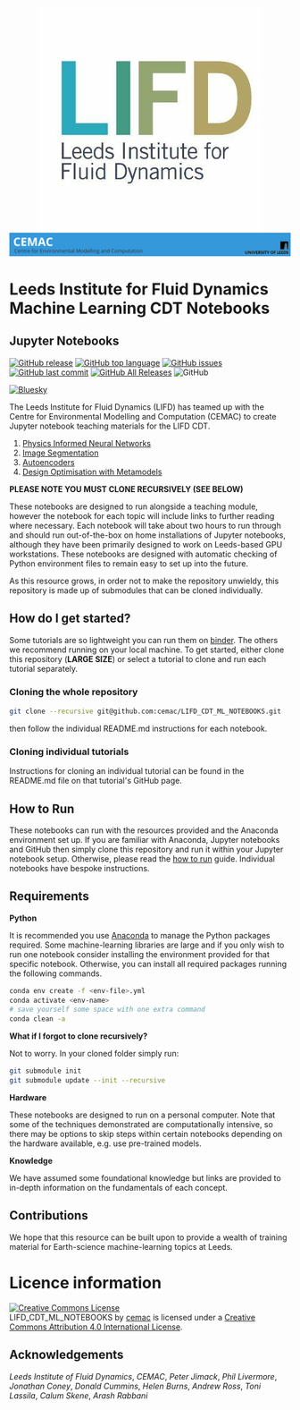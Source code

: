 <div align="center">
<img src="https://github.com/cemac/LIFD_ENV_ML_NOTEBOOKS/blob/main/images/LIFDlogo.png"></a>
<a href="https://www.cemac.leeds.ac.uk/">
  <img src="https://github.com/cemac/cemac_generic/blob/master/Images/cemac.png"></a>
  <br>
</div>

# Leeds Institute for Fluid Dynamics Machine Learning CDT Notebooks #
## Jupyter Notebooks ##

 [![GitHub release](https://img.shields.io/github/release/cemac/LIFD_CDT_ML_NOTEBOOKS.svg)](https://github.com/cemac/LIFD_CDT_ML_NOTEBOOKS/releases) [![GitHub top language](https://img.shields.io/github/languages/top/cemac/LIFD_CDT_ML_NOTEBOOKS.svg)](https://github.com/cemac/LIFD_CDT_ML_NOTEBOOKS) [![GitHub issues](https://img.shields.io/github/issues/cemac/LIFD_CDT_ML_NOTEBOOKS.svg)](https://github.com/cemac/LIFD_CDT_ML_NOTEBOOKS/issues) [![GitHub last commit](https://img.shields.io/github/last-commit/cemac/LIFD_CDT_ML_NOTEBOOKS.svg)](https://github.com/cemac/LIFD_CDT_ML_NOTEBOOKS/commits/master) [![GitHub All Releases](https://img.shields.io/github/downloads/cemac/LIFD_CDT_ML_NOTEBOOKS/total.svg)](https://github.com/cemac/LIFD_CDT_ML_NOTEBOOKS/releases) ![GitHub](https://img.shields.io/github/license/cemac/LIFD_CDT_ML_NOTEBOOKS.svg)


[![Bluesky](https://img.shields.io/badge/Bluesky-0285FF?logo=bluesky&logoColor=fff)](https://bsky.app/profile/lifd.bsky.social)


The Leeds Institute for Fluid Dynamics (LIFD) has teamed up with the Centre for Environmental Modelling and Computation (CEMAC) to create Jupyter notebook teaching materials for the LIFD CDT.

1. [Physics Informed Neural Networks](https://github.com/cemac/https://github.com/cemac/LIFD_Torch_PINNS)
2. [Image Segmentation](https://github.com/cemac/LIFD_ImageSegmentation)
3. [Autoencoders](https://github.com/cemac/LIFD_TorchAutoEncoders)
4. [Design Optimisation with Metamodels](https://github.com/cemac/LIFD_DesignOptimisation)


**PLEASE NOTE YOU MUST CLONE RECURSIVELY (SEE BELOW)**

These notebooks are designed to run alongside a teaching module, however the notebook for each topic will include links to further reading where necessary. Each notebook will take about two hours to run through and should run out-of-the-box on home installations of Jupyter notebooks, although they have been primarily designed to work on Leeds-based GPU workstations. These notebooks are designed with automatic checking of Python environment files to remain easy to set up into the future.

As this resource grows, in order not to make the repository unwieldy, this repository is made up of submodules that can be cloned individually.

## How do I get started?

Some tutorials are so lightweight you can run them on [binder](https://mybinder.readthedocs.io/en/latest/#what-is-binder). The others we recommend running on your local machine. To get started, either clone this repository (**LARGE SIZE**) or select a tutorial to clone and run each tutorial separately.

### Cloning the whole repository

```bash
git clone --recursive git@github.com:cemac/LIFD_CDT_ML_NOTEBOOKS.git
```

then follow the individual README.md instructions for each notebook.

### Cloning individual tutorials

Instructions for cloning an individual tutorial can be found in the README.md file on that tutorial's GitHub page.


## How to Run

These notebooks can run with the resources provided and the Anaconda environment set up. If you are familiar with Anaconda, Jupyter notebooks and GitHub then simply clone this repository and run it within your Jupyter notebook setup. Otherwise, please read the [how to run](howtorun.md) guide. Individual notebooks have bespoke instructions.


## Requirements

**Python**

It is recommended you use [Anaconda](https://medium.com/pankajmathur/what-is-anaconda-and-why-should-i-bother-about-it-4744915bf3e6) to manage the Python packages required. Some machine-learning libraries are large and if you only wish to run one notebook consider installing the environment provided for that specific notebook. Otherwise, you can install all required packages running the following commands.

```bash
conda env create -f <env-file>.yml
conda activate <env-name>
# save yourself some space with one extra command
conda clean -a
```

**What if I forgot to clone recursively?**

Not to worry. In your cloned folder simply run:

```bash
git submodule init
git submodule update --init --recursive
```

**Hardware**

These notebooks are designed to run on a personal computer. Note that some of the techniques demonstrated are computationally intensive, so there may be options to skip steps within certain notebooks depending on the hardware available, e.g. use pre-trained models.

**Knowledge**

We have assumed some foundational knowledge but links are provided to in-depth information on the fundamentals of each concept.

## Contributions

We hope that this resource can be built upon to provide a wealth of training material for Earth-science machine-learning topics at Leeds.

# Licence information #

<a rel="license" href="http://creativecommons.org/licenses/by/4.0/"><img alt="Creative Commons License" style="border-width:0" src="https://i.creativecommons.org/l/by/4.0/88x31.png" /></a><br /><span xmlns:dct="http://purl.org/dc/terms/" property="dct:title">LIFD_CDT_ML_NOTEBOOKS</span> by <a xmlns:cc="http://creativecommons.org/ns#" href="http://cemac.leeds.ac.uk/" property="cc:attributionName" rel="cc:attributionURL">cemac</a> is licensed under a <a rel="license" href="http://creativecommons.org/licenses/by/4.0/">Creative Commons Attribution 4.0 International License</a>.

## Acknowledgements

*Leeds Institute of Fluid Dynamics*, *CEMAC*, *Peter Jimack*, *Phil Livermore*, *Jonathan Coney*, *Donald Cummins*, *Helen Burns*, *Andrew Ross*, *Toni Lassila*, *Calum Skene*, *Arash Rabbani*
